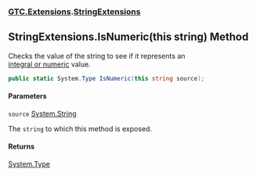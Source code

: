 ### [GTC.Extensions](GTC.Extensions.md 'GTC.Extensions').[StringExtensions](GTC.Extensions.StringExtensions.md 'GTC.Extensions.StringExtensions')

## StringExtensions.IsNumeric(this string) Method

Checks the value of the string to see if it represents an   
[
            integral or numeric](https://docs.microsoft.com/en-us/dotnet/csharp/language-reference/builtin-types/integral-numeric-types 'https://docs.microsoft.com/en-us/dotnet/csharp/language-reference/builtin-types/integral-numeric-types') value.

```csharp
public static System.Type IsNumeric(this string source);
```
#### Parameters

<a name='GTC.Extensions.StringExtensions.IsNumeric(thisstring).source'></a>

`source` [System.String](https://docs.microsoft.com/en-us/dotnet/api/System.String 'System.String')

The `string` to which this method is exposed.

#### Returns
[System.Type](https://docs.microsoft.com/en-us/dotnet/api/System.Type 'System.Type')